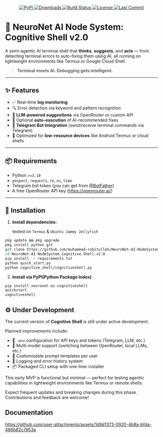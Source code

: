 <p align="center">
  
  <a href="https://pypi.org/project/neuronet-ai-cognitiveshell">
    <img src="https://img.shields.io/pypi/v/neuronet-ai-cognitiveshell?color=blue&label=PyPI&logo=python&logoColor=white" alt="PyPI">
  </a>
  
  <a href="https://pypi.org/project/neuronet-ai-cognitiveshell">
    <img src="https://img.shields.io/pypi/dm/neuronet-ai-cognitiveshell?label=downloads&color=success" alt="Downloads">
  </a>

  <a href="https://github.com/muhammad-robitulloh/NeuroNet-AI-NodeSystem_Cognitive-Shell.v2.0/actions/workflows/python-publish.yml">
    <img src="https://github.com/muhammad-robitulloh/NeuroNet-AI-NodeSystem_Cognitive-Shell.v2.0/actions/workflows/python-publish.yml/badge.svg" alt="Build Status">
  </a>

  <a href="https://github.com/muhammad-robitulloh/NeuroNet-AI-NodeSystem_Cognitive-Shell.v2.0/blob/main/LICENSE">
    <img src="https://img.shields.io/github/license/muhammad-robitulloh/NeuroNet-AI-NodeSystem_Cognitive-Shell.v2.0?color=lightgrey" alt="License">
  </a>

  <a href="https://github.com/muhammad-robitulloh/NeuroNet-AI-NodeSystem_Cognitive-Shell.v2.0">
    <img src="https://img.shields.io/github/last-commit/muhammad-robitulloh/NeuroNet-AI-NodeSystem_Cognitive-Shell.v2.0?color=yellow" alt="Last Commit">
  </a>

</p>

# 🧠 NeuroNet AI Node System: Cognitive Shell v2.0

A semi-agentic AI terminal shell that **thinks**, **suggests**, and **acts** — from detecting terminal errors to auto-fixing them using AI, all running on lightweight environments like Termux or Google Cloud Shell.

> **Terminal meets AI. Debugging gets intelligent.**

---

## ✨ Features

- ✅ Real-time **log monitoring**
- 🔍 Error detection via keyword and pattern recognition
- 🤖 **LLM-powered suggestions** via OpenRouter or custom API
- 🔁 Optional **auto-execution** of AI-recommended fixes
- 💬 **Telegram Bot Integration** (send/receive terminal commands via Telegram)
- 📱 Optimized for **low-resource devices** like Android Termux or cloud shells


---

## 📦 Requirements

- Python `>=3.10`
- `pexpect`, `requests`, `re`, `os`, `time`
- Telegram bot token (you can get from [@BotFather](https://t.me/botfather))
- A free OpenRouter API key (https://openrouter.ai/)

---

## 🚀 Installation

1. **Install dependencies:**

   tested on `Termux` &  `Ubuntu Jammy Jellyfish`

```bash
pkg update && pkg upgrade
pkg install python git
git clone https://github.com/muhammad-robitulloh/NeuroNet-AI-NodeSystem_Cognitive-Shell.v2.0.git
cd NeuroNet-AI-NodeSystem_Cognitive-Shell.v2.0
pip install -r requirements.txt
python quick_start.py
python cognitive_shell/cognitiveshell.py
```
2. **Install via PyPI(Python Package Index)**

```bash
pip install neuronet-ai-cognitiveshell
quickstart
cognitiveshell
```

## ⚙️ Under Development

The current version of **Cognitive Shell** is still under active development.

Planned improvements include:
- 🔐 `.env` configuration for API keys and tokens (Telegram, LLM, etc.)
- 🧠 Multi-model support (switching between OpenRouter, local LLMs, etc.)
- 💬 Customizable prompt templates per user
- 📂 Logging and error history system
- 📦 Packaged CLI setup with one-liner installer

This early MVP is functional but minimal — perfect for testing agentic capabilities in lightweight environments like Termux or remote shells.

Expect frequent updates and breaking changes during this phase. Contributions and feedback are welcome!

## Documentation

https://github.com/user-attachments/assets/1d9d1373-0920-4b8a-bfda-486b82c7953a
